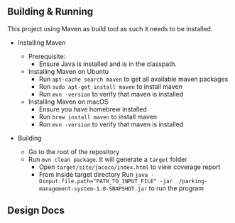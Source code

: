 ## Building & Running

This project using Maven as build tool as such it needs to be installed.

* Installing Maven
    * Prerequisite:
        * Ensure Java is installed and is in the classpath.
    * Installing Maven on Ubuntu
        * Run `apt-cache search maven` to get all available maven packages
        * Run `sudo apt-get install maven` to install maven
        * Run `mvn -version` to verify that maven is installed
    * Installing Maven on macOS
        * Ensure you have homebrew installed
        * Run `brew install maven` to install maven
        * Run `mvn -version` to verify that maven is installed

* Building
    * Go to the root of the repository
    * Run `mvn clean package`. It will generate a `target` folder
        * Open `target/site/jacoco/index.html` to view coverage report
        * From inside target directory
          Run `java -Dinput.file.path="PATH_TO_INPUT_FILE" -jar ./parking-management-system-1.0-SNAPSHOT.jar` to run the
          program

## Design Docs

